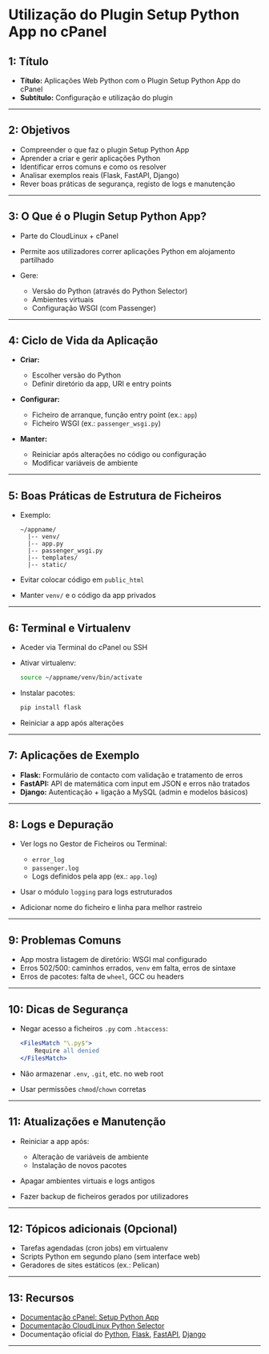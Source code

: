 # Utilização do Plugin Setup Python App no cPanel

## 1: Título

* **Título:** Aplicações Web Python com o Plugin Setup Python App do cPanel
* **Subtítulo:** Configuração e utilização do plugin

---

## 2: Objetivos

* Compreender o que faz o plugin Setup Python App
* Aprender a criar e gerir aplicações Python
* Identificar erros comuns e como os resolver
* Analisar exemplos reais (Flask, FastAPI, Django)
* Rever boas práticas de segurança, registo de logs e manutenção

---

## 3: O Que é o Plugin Setup Python App?

* Parte do CloudLinux + cPanel
* Permite aos utilizadores correr aplicações Python em alojamento partilhado
* Gere:

  * Versão do Python (através do Python Selector)
  * Ambientes virtuais
  * Configuração WSGI (com Passenger)

---

## 4: Ciclo de Vida da Aplicação

* **Criar:**

  * Escolher versão do Python
  * Definir diretório da app, URI e entry points
* **Configurar:**

  * Ficheiro de arranque, função entry point (ex.: `app`)
  * Ficheiro WSGI (ex.: `passenger_wsgi.py`)
* **Manter:**

  * Reiniciar após alterações no código ou configuração
  * Modificar variáveis de ambiente

---

## 5: Boas Práticas de Estrutura de Ficheiros

* Exemplo:

  ```
  ~/appname/
    |-- venv/
    |-- app.py
    |-- passenger_wsgi.py
    |-- templates/
    |-- static/
  ```
* Evitar colocar código em `public_html`
* Manter `venv/` e o código da app privados

---

## 6: Terminal e Virtualenv

* Aceder via Terminal do cPanel ou SSH
* Ativar virtualenv:

  ```bash
  source ~/appname/venv/bin/activate
  ```
* Instalar pacotes:

  ```bash
  pip install flask
  ```
* Reiniciar a app após alterações

---

## 7: Aplicações de Exemplo

* **Flask:** Formulário de contacto com validação e tratamento de erros
* **FastAPI:** API de matemática com input em JSON e erros não tratados
* **Django:** Autenticação + ligação a MySQL (admin e modelos básicos)

---

## 8: Logs e Depuração

* Ver logs no Gestor de Ficheiros ou Terminal:

  * `error_log`
  * `passenger.log`
  * Logs definidos pela app (ex.: `app.log`)
* Usar o módulo `logging` para logs estruturados
* Adicionar nome do ficheiro e linha para melhor rastreio

---

## 9: Problemas Comuns

* App mostra listagem de diretório: WSGI mal configurado
* Erros 502/500: caminhos errados, `venv` em falta, erros de sintaxe
* Erros de pacotes: falta de `wheel`, GCC ou headers

---

## 10: Dicas de Segurança

* Negar acesso a ficheiros `.py` com `.htaccess`:

  ```apache
  <FilesMatch "\.py$">
      Require all denied
  </FilesMatch>
  ```
* Não armazenar `.env`, `.git`, etc. no web root
* Usar permissões `chmod`/`chown` corretas

---

## 11: Atualizações e Manutenção

* Reiniciar a app após:

  * Alteração de variáveis de ambiente
  * Instalação de novos pacotes
* Apagar ambientes virtuais e logs antigos
* Fazer backup de ficheiros gerados por utilizadores

---

## 12: Tópicos adicionais (Opcional)

* Tarefas agendadas (cron jobs) em virtualenv
* Scripts Python em segundo plano (sem interface web)
* Geradores de sites estáticos (ex.: Pelican)

---

## 13: Recursos

* [Documentação cPanel: Setup Python App](https://docs.cpanel.net)
* [Documentação CloudLinux Python Selector](https://docs.cloudlinux.com/)
* Documentação oficial do [Python](https://docs.python.org/3/), [Flask](https://flask.palletsprojects.com/en/stable/), [FastAPI](https://fastapi.tiangolo.com/), [Django](https://docs.djangoproject.com/en/5.2/)

---

